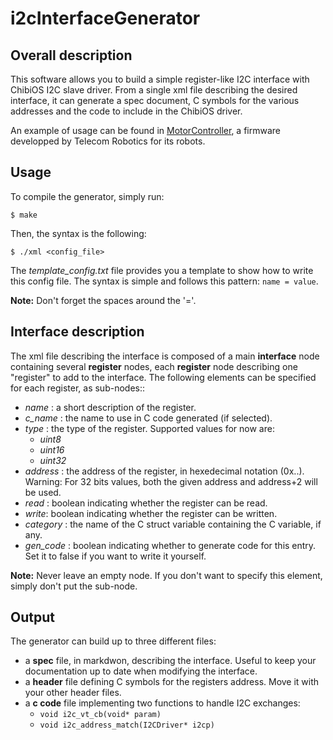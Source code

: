 # i2cInterfaceGenerator
## Overall description
This software allows you to build a simple register-like I2C interface with
ChibiOS I2C slave driver. From a single xml file describing the desired interface,
it can generate a spec document, C symbols for the various addresses and the code
to include in the ChibiOS driver.

An example of usage can be found in [MotorController](https://github.com/TelecomParistoc/MotorController),
a firmware developped by Telecom Robotics for its robots.

## Usage
To compile the generator, simply run:

  ```$ make```

Then, the syntax is the following:

  ```$ ./xml <config_file>```

The *template_config.txt* file provides you a template to show how to write this
config file. The syntax is simple and follows this pattern: ```name = value```.

**Note:** Don't forget the spaces around the '='.

## Interface description
The xml file describing the interface is composed of a main **interface** node
containing several **register** nodes, each **register** node describing one
"register" to add to the interface.
The following elements can be specified for each register, as sub-nodes::
  - *name* : a short description of the register.
  - *c_name* : the name to use in C code generated (if selected).
  - *type* : the type of the register. Supported values for now are:
    - *uint8*
    - *uint16*
    - *uint32*
  - *address* : the address of the register, in hexedecimal notation (0x..).
    Warning: For 32 bits values, both the given address and address+2 will be used.
  - *read* : boolean indicating whether the register can be read.
  - *write*: boolean indicating whether the register can be written.
  - *category* : the name of the C struct variable containing the C variable, if any.
  - *gen_code* : boolean indicating whether to generate code for this entry. Set it
    to false if you want to write it yourself.

**Note:** Never leave an empty node. If you don't want to specify this element,
simply don't put the sub-node.

## Output
The generator can build up to three different files:
 - a **spec** file, in markdwon, describing the interface. Useful to keep your
    documentation up to date when modifying the interface.
 - a **header** file defining C symbols for the registers address. Move it with
    your other header files.
 - a **c code** file implementing two functions to handle I2C exchanges:
     - ```void i2c_vt_cb(void* param)```
     - ```void i2c_address_match(I2CDriver* i2cp)```
